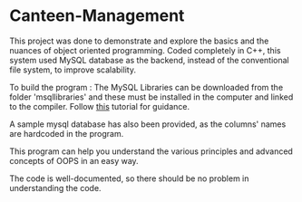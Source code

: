 # Canteen-Management 
This project was done to demonstrate and explore the basics and the nuances of object oriented programming. Coded completely in C++, this system used MySQL database as the backend, instead of the conventional file system, to improve scalability.

To build the program : The MySQL Libraries can be downloaded from the folder 'msqllibraries' and these must be installed in the computer and linked to the compiler. Follow [this](https://www.youtube.com/watch?v=3v_lA1Gg1Q4) tutorial for guidance.

A sample mysql database has also been provided, as the columns' names are hardcoded in the program.

This program can help you understand the various principles and advanced concepts of OOPS in an easy way.

The code is well-documented, so there should be no problem in understanding the code.
